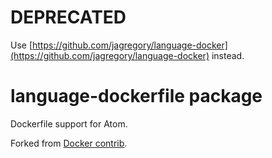 # DEPRECATED

Use [https://github.com/jagregory/language-docker](https://github.com/jagregory/language-docker) instead.

# language-dockerfile package

Dockerfile support for Atom.

Forked from [Docker contrib](https://github.com/dotcloud/docker/tree/master/contrib/syntax/textmate).
